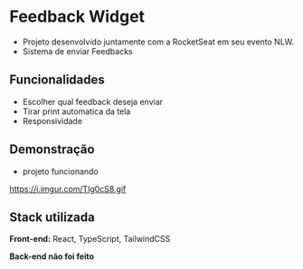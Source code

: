 
# Feedback Widget

- Projeto desenvolvido juntamente com a RocketSeat em seu evento NLW.
- Sistema de enviar Feedbacks


## Funcionalidades

- Escolher qual feedback deseja enviar
- Tirar print automatica da tela
- Responsividade


## Demonstração

- projeto funcionando

https://i.imgur.com/Tlg0cS8.gif
## Stack utilizada

**Front-end:** React, TypeScript, TailwindCSS

**Back-end não foi feito**


